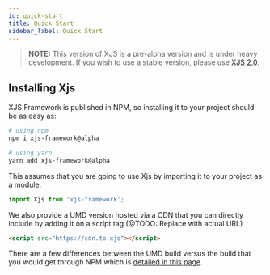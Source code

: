 ```yaml
---
id: quick-start
title: Quick Start
sidebar_label: Quick Start
---
```


> **NOTE:** This version of XJS is a pre-alpha version and is under heavy development. If you wish to use a stable version, please use [XJS 2.0](https://xjsframework.github.io/).

## Installing Xjs

XJS Framework is published in NPM, so installing it to your project should be as easy as:

```bash
# using npm
npm i xjs-framework@alpha

# using yarn
yarn add xjs-framework@alpha
```

This assumes that you are going to use Xjs by importing it to your project as a module.

```javascript
import Xjs from 'xjs-framework';
```

We also provide a UMD version hosted via a CDN that you can directly include by adding it on a script tag (@TODO: Replace with actual URL)

```html
<script src="https://cdn.to.xjs"></script>
```

There are a few differences between the UMD build versus the build that you would get through NPM which is [detailed in this page](esm-vs-umd.md).